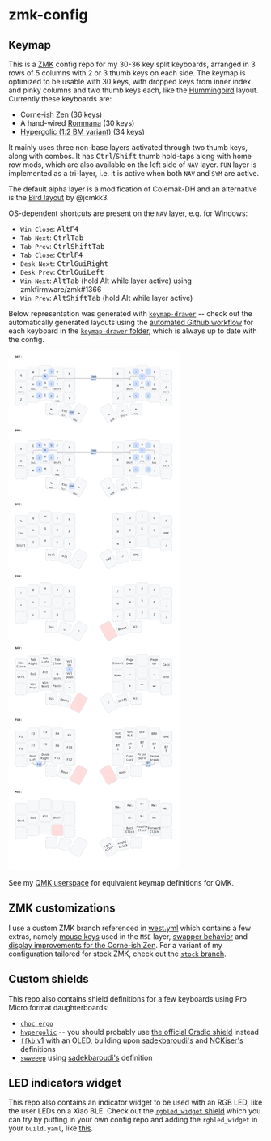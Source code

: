 # zmk-config

## Keymap

This is a [ZMK](https://zmk.dev) config repo for my 30-36 key split keyboards, arranged in 3 rows of 5 columns with 2 or 3 thumb keys on each side.
The keymap is optimized to be usable with 30 keys, with dropped keys from inner index and pinky columns and two thumb keys each, like the [Hummingbird](https://github.com/PJE66/hummingbird) layout.
Currently these keyboards are:
- [Corne-ish Zen](https://lowprokb.ca/products/corne-ish-zen) (36 keys)
- A hand-wired [Rommana](https://github.com/AlaaSaadAbdo/Rommana) (30 keys)
- [Hypergolic (1.2 BM variant)](https://github.com/davidphilipbarr/hypergolic) (34 keys)

It mainly uses three non-base layers activated through two thumb keys, along with combos. It has <kbd>Ctrl</kbd>/<kbd>Shift</kbd> thumb hold-taps along with home row mods, which are also available on the left side of `NAV` layer.
`FUN` layer is implemented as a tri-layer, i.e. it is active when both `NAV` and `SYM` are active.

The default alpha layer is a modification of Colemak-DH and an alternative is the [Bird layout](https://github.com/jcmkk3/bird-layout) by @jcmkk3.

OS-dependent shortcuts are present on the `NAV` layer, e.g. for Windows:
- `Win Close`: <kbd>Alt</kbd><kbd>F4</kbdy>
- `Tab Next`: <kbd>Ctrl</kbd><kbd>Tab</kbd>
- `Tab Prev`: <kbd>Ctrl</kbd><kbd>Shift</kbd><kbd>Tab</kbd>
- `Tab Close`: <kbd>Ctrl</kbd><kbd>F4</kbd>
- `Desk Next`: <kbd>Ctrl</kbd><kbd>Gui</kbd><kbd>Right</kbd>
- `Desk Prev`: <kbd>Ctrl</kbd><kbd>Gui</kbd><kbd>Left</kbd>
- `Win Next`: <kbd>Alt</kbd><kbd>Tab</kbd> (hold Alt while layer active) using zmkfirmware/zmk#1366
- `Win Prev`: <kbd>Alt</kbd><kbd>Shift</kbd><kbd>Tab</kbd> (hold Alt while layer active)

Below representation was generated with [`keymap-drawer`](https://github.com/caksoylar/keymap-drawer) -- check out the automatically generated layouts using the [automated Github workflow](https://github.com/caksoylar/keymap-drawer/tree/main#setting-up-an-automated-drawing-workflow) for each keyboard in the [`keymap-drawer` folder](keymap-drawer/), which is always up to date with the config.

![Keymap Representation](./keymap-drawer/corneish_zen.svg?raw=true "Keymap Representation")

See my [QMK userspace](https://github.com/caksoylar/qmk_userspace/) for equivalent keymap definitions for QMK.

## ZMK customizations

I use a custom ZMK branch referenced in [west.yml](config/west.yml) which contains a few extras, namely [mouse keys](https://github.com/zmkfirmware/zmk/pull/778) used in the `MSE` layer, [swapper behavior](https://github.com/zmkfirmware/zmk/pull/1366) and [display improvements for the Corne-ish Zen](https://gist.github.com/caksoylar/c411313990978e1903c244f03039187a).
For a variant of my configuration tailored for stock ZMK, check out the [`stock` branch](https://github.com/caksoylar/zmk-config/tree/stock).

## Custom shields

This repo also contains shield definitions for a few keyboards using Pro Micro format daughterboards:
- [`choc_ergo`](https://keypcb.xyz/choc_ergo)
- [`hypergolic`](https://github.com/davidphilipbarr/hypergolic) -- you should probably use [the official Cradio shield](https://github.com/zmkfirmware/zmk/tree/main/app/boards/shields/cradio/) instead
- [`ffkb` v1](https://fingerpunch.xyz/product/faux-fox-keyboard/) with an OLED, building upon [sadekbaroudi's](https://github.com/sadekbaroudi/zmk-ffkb) and [NCKiser's](https://github.com/NCKiser/zmk-ffkb) definitions
- [`swweeep`](https://github.com/sadekbaroudi/sweep36) using [sadekbaroudi's](https://github.com/sadekbaroudi/zmk-swweeep) definition

## LED indicators widget

This repo also contains an indicator widget to be used with an RGB LED, like the user LEDs on a Xiao BLE.
Check out the [`rgbled_widget` shield](config/boards/shields/rgbled_widget/) which you can try by putting in your own config repo and adding the `rgbled_widget` in your `build.yaml`, like [this](build.yaml#L23).
